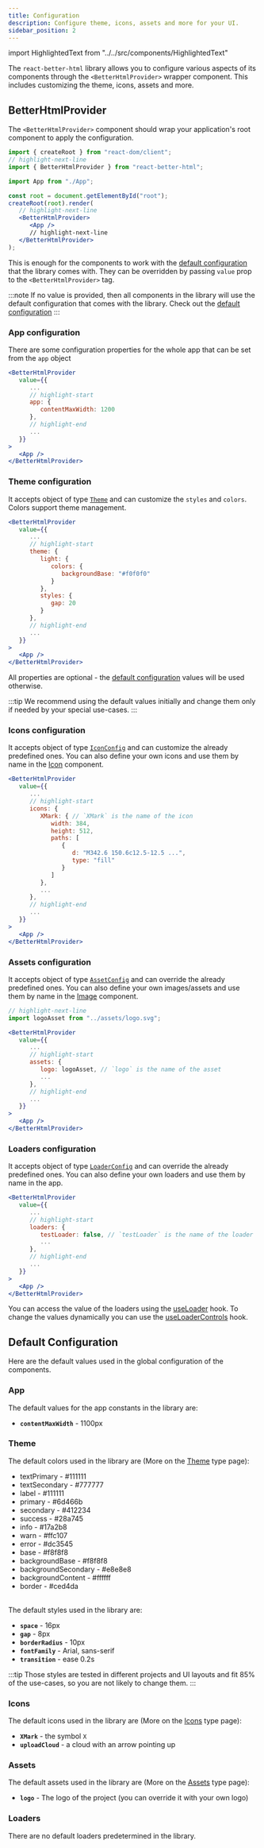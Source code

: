 ```yaml
---
title: Configuration
description: Configure theme, icons, assets and more for your UI.
sidebar_position: 2
---
```


import HighlightedText from "../../src/components/HighlightedText"

The `react-better-html` library allows you to configure various aspects of its components through the `<BetterHtmlProvider>` wrapper component. This includes customizing the theme, icons, assets and more.

## BetterHtmlProvider

The `<BetterHtmlProvider>` component should wrap your application's root component to apply the configuration.

```jsx title="main.tsx"
import { createRoot } from "react-dom/client";
// highlight-next-line
import { BetterHtmlProvider } from "react-better-html";

import App from "./App";

const root = document.getElementById("root");
createRoot(root).render(
   // highlight-next-line
   <BetterHtmlProvider>
      <App />
      // highlight-next-line
   </BetterHtmlProvider>
);
```

This is enough for the components to work with the [default configuration](#default-configuration) that the library comes with. They can be overridden by passing `value` prop to the `<BetterHtmlProvider>` tag.

:::note
If no value is provided, then all components in the library will use the default configuration that comes with the library. Check out the [default configuration](#default-configuration)
:::

### App configuration

There are some configuration properties for the whole app that can be set from the `app` object

```jsx
<BetterHtmlProvider
   value={{
      ...
      // highlight-start
      app: {
         contentMaxWidth: 1200
      },
      // highlight-end
      ...
   }}
>
   <App />
</BetterHtmlProvider>
```

### Theme configuration

It accepts object of type [`Theme`](../types/theme) and can customize the `styles` and `colors`. Colors support theme management.

```jsx
<BetterHtmlProvider
   value={{
      ...
      // highlight-start
      theme: {
         light: {
            colors: {
               backgroundBase: "#f0f0f0"
            }
         },
         styles: {
            gap: 20
         }
      },
      // highlight-end
      ...
   }}
>
   <App />
</BetterHtmlProvider>
```

All properties are optional - the [default configuration](#default-configuration) values will be used otherwise.

:::tip
We recommend using the default values initially and change them only if needed by your special use-cases.
:::

### Icons configuration

It accepts object of type [`IconConfig`](../types/icon-config) and can customize the already predefined ones. You can also define your own icons and use them by name in the [Icon](../components/icon) component.

```jsx
<BetterHtmlProvider
   value={{
      ...
      // highlight-start
      icons: {
         XMark: { // `XMark` is the name of the icon
            width: 384,
            height: 512,
            paths: [
               {
                  d: "M342.6 150.6c12.5-12.5 ...",
                  type: "fill"
               }
            ]
         },
         ...
      },
      // highlight-end
      ...
   }}
>
   <App />
</BetterHtmlProvider>
```

### Assets configuration

It accepts object of type [`AssetConfig`](../types/asset-config) and can override the already predefined ones. You can also define your own images/assets and use them by name in the [Image](../components/image) component.

```jsx
// highlight-next-line
import logoAsset from "../assets/logo.svg";

<BetterHtmlProvider
   value={{
      ...
      // highlight-start
      assets: {
         logo: logoAsset, // `logo` is the name of the asset
         ...
      },
      // highlight-end
      ...
   }}
>
   <App />
</BetterHtmlProvider>
```

### Loaders configuration

It accepts object of type [`LoaderConfig`](../types/loader-config) and can override the already predefined ones. You can also define your own loaders and use them by name in the app.

```jsx
<BetterHtmlProvider
   value={{
      ...
      // highlight-start
      loaders: {
         testLoader: false, // `testLoader` is the name of the loader
         ...
      },
      // highlight-end
      ...
   }}
>
   <App />
</BetterHtmlProvider>
```

You can access the value of the loaders using the [useLoader](../hooks/use-loader) hook. To change the values dynamically you can use the [useLoaderControls](../hooks/use-loader-controls) hook.

## Default Configuration

Here are the default values used in the global configuration of the components.

### App

The default values for the app constants in the library are:

-  **`contentMaxWidth`** - 1100px

### Theme

The default colors used in the library are (More on the [Theme](../types/theme) type page):

-  textPrimary - <HighlightedText color="#111111">#111111</HighlightedText>
-  textSecondary - <HighlightedText color="#777777">#777777</HighlightedText>
-  label - <HighlightedText color="#111111">#111111</HighlightedText>
-  primary - <HighlightedText color="#6d466b">#6d466b</HighlightedText>
-  secondary - <HighlightedText color="#412234">#412234</HighlightedText>
-  success - <HighlightedText color="#28a745">#28a745</HighlightedText>
-  info - <HighlightedText color="#17a2b8">#17a2b8</HighlightedText>
-  warn - <HighlightedText color="#ffc107">#ffc107</HighlightedText>
-  error - <HighlightedText color="#dc3545">#dc3545</HighlightedText>
-  base - <HighlightedText color="#f8f8f8" isLight>#f8f8f8</HighlightedText>
-  backgroundBase - <HighlightedText color="#f8f8f8" isLight>#f8f8f8</HighlightedText>
-  backgroundSecondary - <HighlightedText color="#e8e8e8" isLight>#e8e8e8</HighlightedText>
-  backgroundContent - <HighlightedText color="#ffffff" isLight>#ffffff</HighlightedText>
-  border - <HighlightedText color="#ced4da" isLight>#ced4da</HighlightedText>

<br />
The default styles used in the library are:

-  **`space`** - 16px
-  **`gap`** - 8px
-  **`borderRadius`** - 10px
-  **`fontFamily`** - Arial, sans-serif
-  **`transition`** - ease 0.2s

:::tip
Those styles are tested in different projects and UI layouts and fit 85% of the use-cases, so you are not likely to change them.
:::

### Icons

The default icons used in the library are (More on the [Icons](../types/icon-config) type page):

-  **`XMark`** - the symbol `X`
-  **`uploadCloud`** - a cloud with an arrow pointing up

### Assets

The default assets used in the library are (More on the [Assets](../types/asset-config) type page):

-  **`logo`** - The logo of the project (you can override it with your own logo)

### Loaders

There are no default loaders predetermined in the library.
